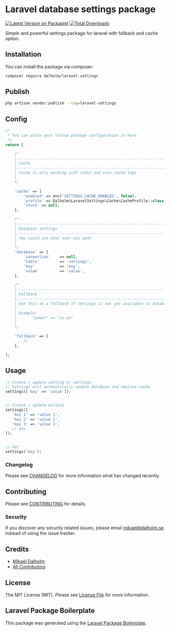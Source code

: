 # Laravel database settings package

[![Latest Version on Packagist](https://img.shields.io/packagist/v/dalholm/laravel-settings.svg?style=flat-square)](https://packagist.org/packages/dalholm/laravel-settings)
[![Total Downloads](https://img.shields.io/packagist/dt/dalholm/laravel-settings.svg?style=flat-square)](https://packagist.org/packages/dalholm/laravel-settings)

Simple and powerful settings package for laravel with fallback and cache option. 

## Installation

You can install the package via composer:

```bash
composer require dalholm/laravel-settings
```

## Publish
```bash
php artisan vendor:publish --tag=laravel-settings
```



## Config
```php
/*
 * You can place your custom package configuration in here.
 */
return [

    /*
    |--------------------------------------------------------------------------
    | Cache
    |--------------------------------------------------------------------------
    | Cache is only working with redis and uses cache tags
    |
    */

    'cache' => [
        'enabled' => env('SETTINGS_CACHE_ENABLED', false),
        'profile' => Dalholm\LaravelSettings\Cache\CacheProfile::class,
        'store' => null,
    ],

    /*
    |--------------------------------------------------------------------------
    | Database settings
    |--------------------------------------------------------------------------
    | You could use what ever you want
    |
    */
    'database' => [
        'connection'    => null,
        'table'         => 'settings',
        'key'           => 'key',
        'value'         => 'value',
    ],

    /*
    |--------------------------------------------------------------------------
    | Fallback
    |--------------------------------------------------------------------------
    | Use this as a fallback if settings is not yet available in database
    |
    | Example:
    |       "power" => "is-on"
    |
    */

    'fallback' => [
        //
    ],

];
```

## Usage

```php
// Create / update setting or settings
// Settings will automatically update database and replace cache
settings(['key' => 'value']);


// Create / update multple
settings([
   'key 1' => 'value 1',
   'key 2' => 'value 2',
   'key 3' => 'value 3',
   // etc 
]);


// Get
settings('key');

```

### Changelog

Please see [CHANGELOG](CHANGELOG.md) for more information what has changed recently.

## Contributing

Please see [CONTRIBUTING](CONTRIBUTING.md) for details.

### Security

If you discover any security related issues, please email mikael@dalholm.se instead of using the issue tracker.

## Credits

-   [Mikael Dalholm](https://github.com/dalholm)
-   [All Contributors](../../contributors)

## License

The MIT License (MIT). Please see [License File](LICENSE.md) for more information.

## Laravel Package Boilerplate

This package was generated using the [Laravel Package Boilerplate](https://laravelpackageboilerplate.com).
